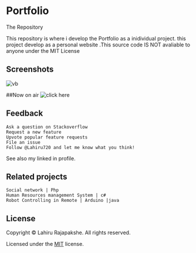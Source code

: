 
# Portfolio

The Repository

This repository is where i develop the Portfolio as a inidividual project. this project develop as a personal website .This source code IS NOT avaliable to anyone under the MIT License


## Screenshots

![vb](https://user-images.githubusercontent.com/66423576/154403708-4a61ddbf-833c-42bf-a9c4-10245657940f.png)


##Now on air
![click here](lahiru720.github.io/portfolio/)


## Feedback
    Ask a question on Stackoverflow
    Request a new feature
    Upvote popular feature requests
    File an issue
    Follow @Lahiru720 and let me know what you think!

See also my linked in profile.



## Related projects

    Social network | Php
    Human Resources management System | c#
    Robot Controlling in Remote | Arduino |java


## License
Copyright © Lahiru Rajapakshe. All rights reserved.

Licensed under the [MIT](https://github.com/Lahiru720/Portfolio/blob/master/LICENSE) license.


